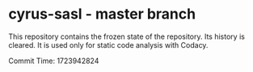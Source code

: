 # cyrus-sasl - master branch

This repository contains the frozen state of the repository.
Its history is cleared. It is used only for static code
analysis with Codacy.

Commit Time: 1723942824